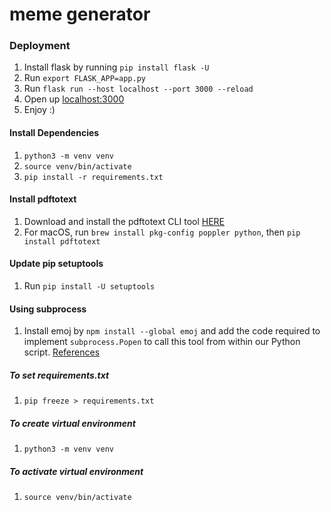 # meme generator

### Deployment
1. Install flask by running `pip install flask -U`
2. Run `export FLASK_APP=app.py`
3. Run `flask run --host localhost --port 3000 --reload`
4. Open up [localhost:3000](http://localhost:3000/)
5. Enjoy :)

#### Install Dependencies
1. `python3 -m venv venv`
2. `source venv/bin/activate`
3. `pip install -r requirements.txt`

#### Install pdftotext
1. Download and install the pdftotext CLI tool [HERE](https://www.xpdfreader.com/download.html)
2. For macOS, run `brew install pkg-config poppler python`, then `pip install pdftotext`

#### Update pip setuptools
1. Run `pip install -U setuptools`

#### Using subprocess
1. Install emoj by `npm install --global emoj` and add the code required to implement `subprocess.Popen` to call this tool from within our Python script. [References](https://docs.python.org/3/library/subprocess.html#subprocess.Popen)

##### To set requirements.txt
1. `pip freeze > requirements.txt`

##### To create virtual environment
1. `python3 -m venv venv`

##### To activate virtual environment
1. `source venv/bin/activate`
